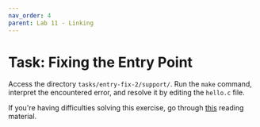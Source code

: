 ```yaml
---
nav_order: 4
parent: Lab 11 - Linking
---
```


# Task: Fixing the Entry Point

Access the directory `tasks/entry-fix-2/support/`.
Run the `make` command, interpret the encountered error, and resolve it by editing the `hello.c` file.

If you're having difficulties solving this exercise, go through [this](../../reading/linking.md) reading material.

